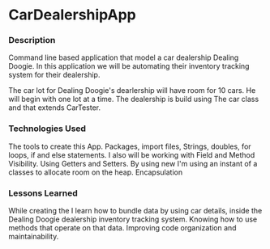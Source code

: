 # CarDealershipApp

### Description
Command line based application that model a car dealership Dealing Doogie. In this application we will be automating their inventory tracking system for their dealership.

The car lot for Dealing Doogie's dearlership will have room for 10 cars.
He will begin with one lot at a time.
The dealership is build using The car class and that extends CarTester.



### Technologies Used
The tools to create this App.
Packages, import files, Strings, doubles, for loops, if and else statements.
I also will be working with Field and Method Visibility.
Using Getters and Setters.
By using new I'm using an instant of a classes to allocate room on the heap.
Encapsulation

### Lessons Learned
While creating the I learn how to bundle data by using car details, inside the Dealing Doogie dealership inventory tracking system.
Knowing how to use methods that operate on that data.
Improving code organization and maintainability.
